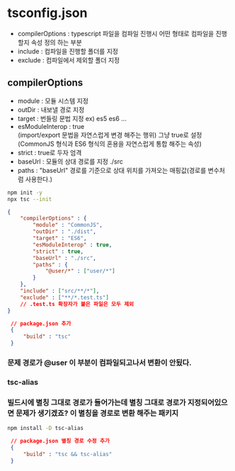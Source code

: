 # tsconfig.json
 
- compilerOptions : typescript 파일을 컴파일 진행시 어떤 형태로 컴파일을 진행할지 속성 정의 하는 부분
- include : 컴파일을 진행할 폴더를 지정
- exclude : 컴파일에서 제외할 폴더 지정

## compilerOptions

- module : 모듈 시스템 지정
- outDir : 내보낼 경로 지정
- target : 번들링 문법 지정 ex) es5 es6 ...
- esModuleInterop : true <br>(import/export 문법을 자연스럽게 변경 해주는 행위) 그냥 true로 설정
(CommonJS 형식과 ES6 형식의 혼용을 자연스럽게 통합 해주는 속성)
- strict : true로 두자 엄격
- baseUrl : 모듈의 상대 경로를 지정 ./src
- paths : "baseUrl" 경로를 기준으로 상대 위치를 가져오는 매핑값(경로를 변수처럼 사용한다.)

```sh
npm init -y
npx tsc --init
```

```json
{
    "compilerOptions" : {
        "module" : "CommonJS",
        "outDir" : "./dist",
        "target" : "ES6",
        "esModuleInterop" : true,
        "strict" : true,
        "baseUrl" : "./src",
        "paths" : {
            "@user/*" : ["user/*"]
        }
    },
    "include" : ["src/**/*"],
    "exclude" : ["**/*.test.ts"]
    // .test.ts 확장자가 붙은 파일은 모두 제외
}
```

```json
 // package.json 추가
 {
     "build" : "tsc"
 }
```

### 문제 경로가 @user 이 부분이 컴파일되고나서 변환이 안됬다.

### tsc-alias

### 빌드시에 별칭 그대로 경로가 들어가는데 별칭 그대로 경로가 지정되어있으면 문제가 생기겠죠? 이 별칭을 경로로 변환 해주는 패키지

```sh
npm install -D tsc-alias
```

```json
 // package.json 별칭 경로 수정 추가
 {
     "build" : "tsc && tsc-alias"
 }
```